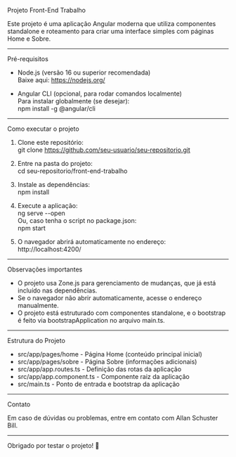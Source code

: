 
Projeto Front-End Trabalho

Este projeto é uma aplicação Angular moderna que utiliza componentes standalone e roteamento para criar uma interface simples com páginas Home e Sobre.

---

Pré-requisitos

- Node.js (versão 16 ou superior recomendada)  
  Baixe aqui: https://nodejs.org/

- Angular CLI (opcional, para rodar comandos localmente)  
  Para instalar globalmente (se desejar):  
  npm install -g @angular/cli

---

Como executar o projeto

1. Clone este repositório:  
   git clone https://github.com/seu-usuario/seu-repositorio.git

2. Entre na pasta do projeto:  
   cd seu-repositorio/front-end-trabalho

3. Instale as dependências:  
   npm install

4. Execute a aplicação:  
   ng serve --open  
   Ou, caso tenha o script no package.json:  
   npm start

5. O navegador abrirá automaticamente no endereço:  
   http://localhost:4200/

---

Observações importantes

- O projeto usa Zone.js para gerenciamento de mudanças, que já está incluído nas dependências.
- Se o navegador não abrir automaticamente, acesse o endereço manualmente.
- O projeto está estruturado com componentes standalone, e o bootstrap é feito via bootstrapApplication no arquivo main.ts.

---

Estrutura do Projeto

- src/app/pages/home - Página Home (conteúdo principal inicial)  
- src/app/pages/sobre - Página Sobre (informações adicionais)  
- src/app/app.routes.ts - Definição das rotas da aplicação  
- src/app/app.component.ts - Componente raiz da aplicação  
- src/main.ts - Ponto de entrada e bootstrap da aplicação

---

Contato

Em caso de dúvidas ou problemas, entre em contato com Allan Schuster Bill.

---

Obrigado por testar o projeto! 🚀
